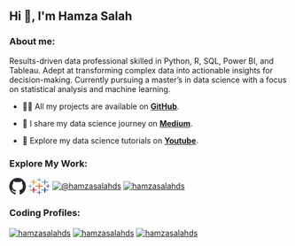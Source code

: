 <h2>Hi 👋, I'm Hamza Salah</h1>

<h3 align="left">About me: </h3>

Results-driven data professional skilled in Python, R, SQL, Power BI, and Tableau. Adept at transforming complex data into actionable insights for decision-making. Currently pursuing a master’s in data science with a focus on statistical analysis and machine learning.

- 👨‍💻 All my projects are available on [**GitHub**](https://github.com/hamzasalahds/projects/blob/main/README.md#data-science-portfolio).

- 📝 I share my data science journey on [**Medium**](https://medium.com/@hamzamsalahds).

- 🎥 Explore my data science tutorials on [**Youtube**](https://www.youtube.com/@hamzasalahds).

<h3 align="left">Explore My Work:</h3>
<p align="left">
<a href="https://github.com/hamzasalahds/projects/blob/main/README.md#data-science-portfolio" target="blank"><img align="center" src="github-mark.svg" alt="hamzasalahds" height="30" width="30" /></a>
<a href="https://public.tableau.com/app/profile/hamzasalahds/vizzes" target="blank"><img align="center" src="tableau-icon-svgrepo-com.svg" alt="@hamzasalahds" height="30" width="40" /></a>
<a href="https://medium.com/@hamzamsalahds" target="blank"><img align="center" src="https://raw.githubusercontent.com/rahuldkjain/github-profile-readme-generator/master/src/images/icons/Social/medium.svg" alt="@hamzasalahds" height="30" width="40" /></a>
<a href="https://www.youtube.com/@hamzasalahds" target="blank"><img align="center" src="https://raw.githubusercontent.com/rahuldkjain/github-profile-readme-generator/master/src/images/icons/Social/youtube.svg" alt="hamzasalahds" height="30" width="40" /></a>
</p>

<h3 align="left">Coding Profiles:</h3>
<p align="left">
<a href="https://www.hackerrank.com/hamzasalahds" target="blank"><img align="center" src="https://raw.githubusercontent.com/rahuldkjain/github-profile-readme-generator/master/src/images/icons/Social/hackerrank.svg" alt="hamzasalahds" height="30" width="40" /></a>
<a href="https://www.leetcode.com/hamzasalahds" target="blank"><img align="center" src="https://raw.githubusercontent.com/rahuldkjain/github-profile-readme-generator/master/src/images/icons/Social/leet-code.svg" alt="hamzasalahds" height="30" width="40" /></a>
<a href="https://www.codechef.com/users/hamzasalahds" target="blank"><img align="center" src="https://cdn.jsdelivr.net/npm/simple-icons@3.1.0/icons/codechef.svg" alt="hamzasalahds" height="30" width="40" /></a>


